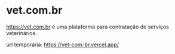 # vet.com.br

https://vet.com.br é uma plataforma para contratação de serviços veterinários.

url temporária: https://vet-com-br.vercel.app/

